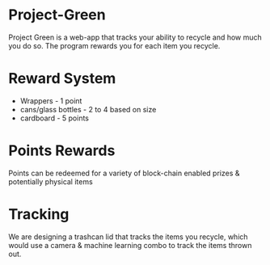 # Project-Green

Project Green is a web-app that tracks your ability to recycle and how much you do so. The program rewards you for each item you recycle.

# Reward System
- Wrappers - 1 point
- cans/glass bottles - 2 to 4 based on size
- cardboard - 5 points

# Points Rewards
Points can be redeemed for a variety of block-chain enabled prizes & potentially physical items

# Tracking
We are designing a trashcan lid that tracks the items you recycle, which would use a camera & machine learning combo to track the items thrown out.